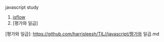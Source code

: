 javascript study 

1. [jsflow]
2. [평가와 일급]



[jsflow]: https://github.com/harrisleesh/TIL//javascript/js-flow.md
[평가와 일급]: https://github.com/harrisleesh/TIL//javascript/평가와 일급.md
